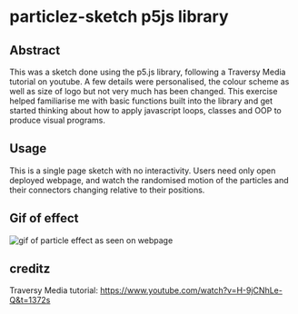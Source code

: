 # particlez-sketch p5js library

## Abstract
This was a sketch done using the p5.js library, following a Traversy Media tutorial on youtube. A few details were personalised, the colour scheme as well as size of logo but not very much has been changed. This exercise helped familiarise me with basic functions built into the library and get started thinking about how to apply javascript loops, classes and OOP to produce visual programs.

## Usage
This is a single page sketch with no interactivity. Users need only open deployed webpage, and watch the randomised motion of the particles and their connectors changing relative to their positions.

## Gif of effect
![gif of particle effect as seen on webpage](./images/particles%20experiment.gif)

## creditz
Traversy Media
tutorial:  https://www.youtube.com/watch?v=H-9jCNhLe-Q&t=1372s
